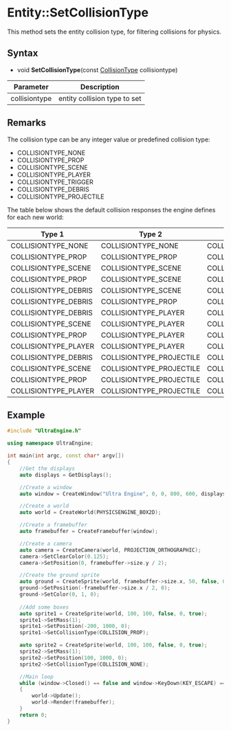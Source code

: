 # Entity::SetCollisionType

This method sets the entity collision type, for filtering collisions for physics.

## Syntax
- void **SetCollisionType**(const [CollisionType](Constants.md) collisiontype)

| Parameter | Description |
|---|---|
| collisiontype | entity collision type to set |

## Remarks

The collision type can be any integer value or predefined collision type:
- COLLISIONTYPE_NONE
- COLLISIONTYPE_PROP
- COLLISIONTYPE_SCENE
- COLLISIONTYPE_PLAYER
- COLLISIONTYPE_TRIGGER
- COLLISIONTYPE_DEBRIS
- COLLISIONTYPE_PROJECTILE

The table below shows the default collision responses the engine defines for each new world:

| Type 1 | Type 2 | Response |
|---|---|---|
| COLLISIONTYPE_NONE | COLLISIONTYPE_NONE | COLLISIONRESPONSE_NONE |
| COLLISIONTYPE_PROP | COLLISIONTYPE_PROP | COLLISIONRESPONSE_COLLIDE |
| COLLISIONTYPE_SCENE | COLLISIONTYPE_SCENE | COLLISIONRESPONSE_COLLIDE |
| COLLISIONTYPE_PROP | COLLISIONTYPE_SCENE | COLLISIONRESPONSE_COLLIDE |
| COLLISIONTYPE_DEBRIS | COLLISIONTYPE_SCENE | COLLISIONRESPONSE_COLLIDE |
| COLLISIONTYPE_DEBRIS | COLLISIONTYPE_PROP | COLLISIONRESPONSE_COLLIDE |
| COLLISIONTYPE_DEBRIS | COLLISIONTYPE_PLAYER | COLLISIONRESPONSE_NONE |
| COLLISIONTYPE_SCENE | COLLISIONTYPE_PLAYER | COLLISIONRESPONSE_COLLIDE |
| COLLISIONTYPE_PROP | COLLISIONTYPE_PLAYER | COLLISIONRESPONSE_COLLIDE |
| COLLISIONTYPE_PLAYER | COLLISIONTYPE_PLAYER | COLLISIONRESPONSE_COLLIDE |
| COLLISIONTYPE_DEBRIS | COLLISIONTYPE_PROJECTILE | COLLISIONRESPONSE_NONE |
| COLLISIONTYPE_SCENE | COLLISIONTYPE_PROJECTILE | COLLISIONRESPONSE_COLLIDE |
| COLLISIONTYPE_PROP | COLLISIONTYPE_PROJECTILE | COLLISIONRESPONSE_COLLIDE |
| COLLISIONTYPE_PLAYER | COLLISIONTYPE_PROJECTILE | COLLISIONRESPONSE_NONE |

## Example

```c++
#include "UltraEngine.h"

using namespace UltraEngine;

int main(int argc, const char* argv[])
{
    //Get the displays
    auto displays = GetDisplays();

    //Create a window
    auto window = CreateWindow("Ultra Engine", 0, 0, 800, 600, displays[0], WINDOW_CENTER | WINDOW_TITLEBAR);

    //Create a world
    auto world = CreateWorld(PHYSICSENGINE_BOX2D);

    //Create a framebuffer
    auto framebuffer = CreateFramebuffer(window);

    //Create a camera    
    auto camera = CreateCamera(world, PROJECTION_ORTHOGRAPHIC);
    camera->SetClearColor(0.125);
    camera->SetPosition(0, framebuffer->size.y / 2);

    //Create the ground sprite
    auto ground = CreateSprite(world, framebuffer->size.x, 50, false, 0, true);
    ground->SetPosition(-framebuffer->size.x / 2, 0);
    ground->SetColor(0, 1, 0);
    
    //Add some boxes
    auto sprite1 = CreateSprite(world, 100, 100, false, 0, true);
    sprite1->SetMass(1);
    sprite1->SetPosition(-200, 1000, 0);
    sprite1->SetCollisionType(COLLISION_PROP);

    auto sprite2 = CreateSprite(world, 100, 100, false, 0, true);
    sprite2->SetMass(1);
    sprite2->SetPosition(100, 1000, 0);
    sprite2->SetCollisionType(COLLISION_NONE);

    //Main loop
    while (window->Closed() == false and window->KeyDown(KEY_ESCAPE) == false)
    {
        world->Update();
        world->Render(framebuffer);
    }
    return 0;
}
```
